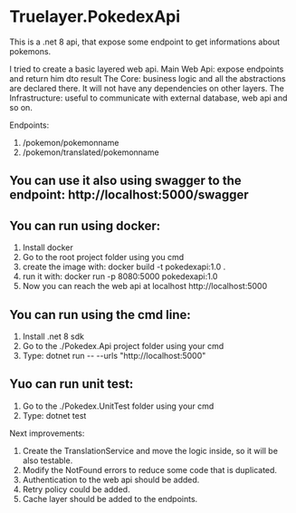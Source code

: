 # Truelayer.PokedexApi

This is a .net 8 api, that expose some endpoint to get informations about pokemons.

I tried to create a basic layered web api.
Main Web Api: expose endpoints and return him dto result
The Core: business logic and all the abstractions are declared there. It will not have any dependencies on other layers.
The Infrastructure: useful to communicate with external database, web api and so on.

Endpoints:
1. /pokemon/pokemonname
2. /pokemon/translated/pokemonname

You can use it also using swagger to the endpoint: http://localhost:5000/swagger
---
You can run using docker:
---
1. Install docker
2. Go to the root project folder using you cmd
3. create the image with: docker build -t pokedexapi:1.0 .
4. run it with: docker run -p 8080:5000 pokedexapi:1.0
5. Now you can reach the web api at localhost http://localhost:5000

You can run using the cmd line:
---
1. Install .net 8 sdk
2. Go to the ./Pokedex.Api project folder using your cmd
3. Type: dotnet run -- --urls "http://localhost:5000" 

Yuo can run unit test:
---
1. Go to the ./Pokedex.UnitTest folder using your cmd
2. Type: dotnet test

Next improvements:
1. Create the TranslationService and move the logic inside, so it will be also testable.
2. Modify the NotFound errors to reduce some code that is duplicated.
3. Authentication to the web api should be added.
4. Retry policy could be added.
5. Cache layer should be added to the endpoints.
